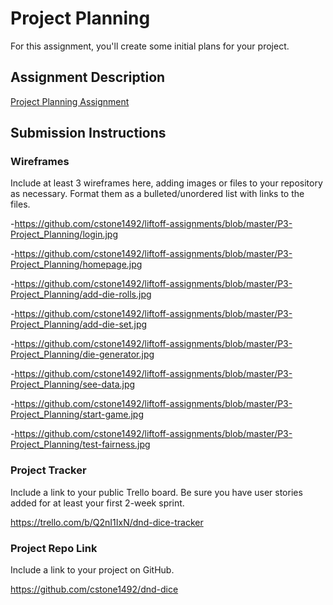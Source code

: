 # Project Planning
For this assignment, you'll create some initial plans for your project.

## Assignment Description
[Project Planning Assignment](https://education.launchcode.org/liftoff/modules/assignments/project-planning)

## Submission Instructions

### Wireframes

Include at least 3 wireframes here, adding images or files to your repository as necessary. Format them as a bulleted/unordered list with links to the files.

-https://github.com/cstone1492/liftoff-assignments/blob/master/P3-Project_Planning/login.jpg

-https://github.com/cstone1492/liftoff-assignments/blob/master/P3-Project_Planning/homepage.jpg

-https://github.com/cstone1492/liftoff-assignments/blob/master/P3-Project_Planning/add-die-rolls.jpg

-https://github.com/cstone1492/liftoff-assignments/blob/master/P3-Project_Planning/add-die-set.jpg

-https://github.com/cstone1492/liftoff-assignments/blob/master/P3-Project_Planning/die-generator.jpg

-https://github.com/cstone1492/liftoff-assignments/blob/master/P3-Project_Planning/see-data.jpg

-https://github.com/cstone1492/liftoff-assignments/blob/master/P3-Project_Planning/start-game.jpg

-https://github.com/cstone1492/liftoff-assignments/blob/master/P3-Project_Planning/test-fairness.jpg


### Project Tracker

Include a link to your public Trello board. Be sure you have user stories added for at least your first 2-week sprint.

https://trello.com/b/Q2nI1IxN/dnd-dice-tracker

### Project Repo Link

Include a link to your project on GitHub.

https://github.com/cstone1492/dnd-dice
